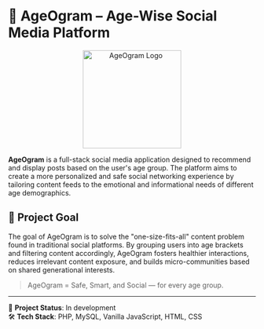 # 🧓 AgeOgram – Age-Wise Social Media Platform

<p align="center">
  <img src="https://i.ibb.co/1fmqqMKt/AgeOgram.png" alt="AgeOgram Logo" width="200"/>
</p>

**AgeOgram** is a full-stack social media application designed to recommend and display posts based on the user's age group. The platform aims to create a more personalized and safe social networking experience by tailoring content feeds to the emotional and informational needs of different age demographics.

## 🎯 Project Goal

The goal of AgeOgram is to solve the "one-size-fits-all" content problem found in traditional social platforms. By grouping users into age brackets and filtering content accordingly, AgeOgram fosters healthier interactions, reduces irrelevant content exposure, and builds micro-communities based on shared generational interests.

> AgeOgram = Safe, Smart, and Social — for every age group.

---

🚧 **Project Status**: In development  
🛠️ **Tech Stack**: PHP, MySQL, Vanilla JavaScript, HTML, CSS
